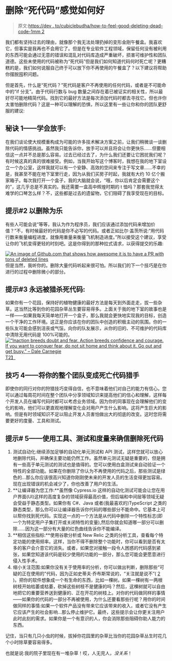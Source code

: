 # 删除“死代码”感觉如何好

> 原文:[https://dev . to/cubiclebudha/how-to-feel-good-deleting-dead-code-1mm 2](https://dev.to/cubiclebuddha/how-to-feel-good-deleting-dead-code-1mm2)

我们都有坚持过去的理由，就像那个我无法处理扔掉的变形金刚午餐盒。我喜欢它，但事实是我再也不会用它了。但是在专业软件工程领域，保留任何没有被利用的东西可能会通过无意的错误和混乱对代码库造成严重破坏，损害可维护性和团队道德。这些未使用的代码被称为“死代码”但是我们如何知道代码何时死亡呢？更糟糕的是，我们如何说服自己终于可以放下你不再使用的午餐盒了？以下建议将帮助你摆脱囤积问题。

但是首先，什么是“死代码？”死代码是客户不再使用的任何代码，或者是不可能命中的“if 分支”。由于代码行数与 bug 数量之间存在着已被证实的相关性，所以最好尽可能地精简代码。找到它的最好方法是每次添加代码时都去寻找它。但也许你太害怕删除代码？这是一种可以理解的恐惧，所以这里有一些让你和你的团队更舒服的建议:

## [](#tip-1-learn-to-let-go)秘诀 1——学会放手:

在我们谈论使大规模重构成为可能的许多技术解决方案之前，让我们稍微谈一谈删除代码的情感挑战。虽然我只能告诉你，放手可以并且将会让你更快乐……但要相信这一点并不总是那么容易。过去已经过去了，为什么我们还要让它困扰我们呢？有时候这真的真的很难接受。例如，当我开始写这个博客时，我想在我的地下室设立一个办公室，这样我就可以有一个安静、高效的空间来专注于写文章……不幸的是，我甚至不能在地下室里行走，因为从我们买房子时起，我就有大约 10 亿个搬家箱子。每次我打开一个盒子，我的大脑就会说，“哦，你以后肯定会需要这个的”，这几乎总是不真实的。我还需要一盒高中辉煌时期的 t 恤吗？那套我觉得太难学的口琴怎么样？不，这些都是过去的遗留物，它们阻碍了我享受现在的目标。

## [](#tip-2-take-joy-in-deleting)提示#2 以删除为乐

有些人可能会说“等等，我认为作为程序员，我们应该通过添加代码来增加价值？”不，有时候最好的代码是你不必写的代码。或者正如比尔·盖茨所说:“用代码行数来衡量编程进度，就像用重量来衡量飞机制造进度。”所以接受这个建议，享受让你的飞机变得更轻的时刻吧。这是你得到的那种拉式请求，以获得提交的乐趣:

[![An image of Github.com that shows how awesome it is to have a PR with tons of deleted lines](../Images/3d5fffd36851cbbdaae9dc1ebad3df74.png)](https://i2.wp.com/cubiclebuddha.com/wp-content/uploads/2018/11/lots-Of-Deleted-Lined.png?ssl=1) 但是当然，我听你的。删除大量代码听起来很可怕。所以我们的下一个技巧是在你进行的过程中删除微小的部分。

## [](#tip-3-always-be-hunting-for-dead-code)提示#3 永远被猎杀死代码:

如果你有一个花园，保持好的植物健康的最好方法是每天到外面走走，拔一些杂草。这当然比等到你的花园杂草丛生要容易得多。上面关于我的地下室的故事也是一样——如果我每天简单地打开一个盒子，那么我就会更快地实现我的目标，创造一个干净的工作环境。这正是你应该在你的团队中创造的积极主动的氛围。你的一些队友可能会感到沮丧或气馁。向你的队友展示，从你的旧的、不可维护的代码库中清除无用代码是 100%可能的。[![“Inaction breeds doubt and fear. Action breeds confidence and courage. If you want to conquer fear, do not sit home and think about it. Go out and get busy.” – Dale Carnegie](../Images/5ef5fc92bd47629c36e045b5ce0a5689.png)T2】](https://i1.wp.com/cubiclebuddha.com/wp-content/uploads/2018/11/action-breeds-confidence.png?ssl=1)

## [](#tip-4-turn-your-whole-team-into-dead-code-hunters)技巧 4——将你的整个团队变成死亡代码猎手

即使你的同行对你的狩猎技巧变得自信，也不意味着他们对自己的能力有信心。您可以通过每周花时间在整个团队中分享领域知识来提高他们的信心和理解，这样每个开发人员在编写代码时都可以考虑业务领域。因为你的同事现在会理解他们的变化的影响，他们可以更直观地理解变化会对用户产生什么影响。这将产生巨大的影响。但是有时领域知识不足以阻止开发人员害怕做出大的彻底的改变。这时您将需要更好的度量、工具和测试。

## [](#tip-5-use-tools-testing-and-metrics-to-be-confident-in-deleting-dead-code)提示# 5——使用工具、测试和度量来确信删除死代码

1.  测试自动化:继续添加足够的自动化单元测试和 API 测试，这样您就可以放心地删除代码，并确保主要功能仍然工作。虽然单元测试无疑是重要的，但是拥有一些高于单元测试的测试也是值得的。您可以使用白盒测试来自动验证一个特性的全部功能。如果在你删除了你认为不再使用的代码之后，那些测试是绿色的…那么你应该很高兴知道你刚刚使未来的开发人员的生活变得更加容易。现在出现错误的机会减少了，你也改善了用户的生活。
2.  **让编译器为您工作:**虽然像 Cypress.io 这样的自动化测试可能会让您在用户界面(UI)这样的高度复杂的领域获得最高价值，但后端和中间层等领域无疑会受益于静态类型。如果你有 C#、Java 或者(我最喜欢的)TypeScript 之类的静态类型，那么你可以让编译器告诉你代码的哪些部分不能命中。它基本上可以帮你找到死代码。实现这一点的一个方法是从代码中删除一个特性标志(即一个为特定用户子集打开或关闭特性的变量),然后你就会知道哪一部分可以删除……因为这一部分有大量的红色曲线告诉你不能编译。
3.  **相信这些指标:**使用谷歌分析或 New Relic 之类的分析工具，查看每个特定功能的使用频率。这样，当你不得不删除整个功能时，你可以看到是否有太多的客户会介意它的消失。或者，如果您对接触一段令人困惑的代码感到紧张，如果您知道该代码是较少使用的功能的一部分，那么您可能会更愿意进行侵入性手术。
4.  缩小关注范围:如果你没有关于使用率的分析，你可以做出判断，删除那些“可疑的正在使用的”代码，因为正如史蒂夫·乔布斯常说的，“关注就是说不”( [2](https://www.inc.com/justin-bariso/20-years-ago-steve-jobs-revealed-single-word-that-led-to-apples-great-success.html) )。把你的软件想象成一个有生命的东西，比如一棵树。如果一棵树有一两根树枝开始枯萎或枯萎，砍掉这些树枝不是健康的吗？然后，这棵树就可以自由地把它的重要营养送到健康的、正在开花的树枝上。对你的代码做同样的事情——如果你的代码的一部分不再被使用，为什么还要看那些行呢？用你的时间做同样的事情:如果一个软件产品没有带来它应该带来的收入，或者它没有产生它应该产生的社会影响…那么停止维护它。最终，这些提示会让你更关注用户此时此刻的需求。如果你是一个有意识的人，你会消除那些阻碍你助人能力的东西。

记住，当只有几只小虫的时候，拔掉你花园里的杂草比当你的花园杂草丛生时花几个小时除草要容易得多。

也就是说:我的院子里现在有一堆杂草！哎，人无完人，*没关系*！